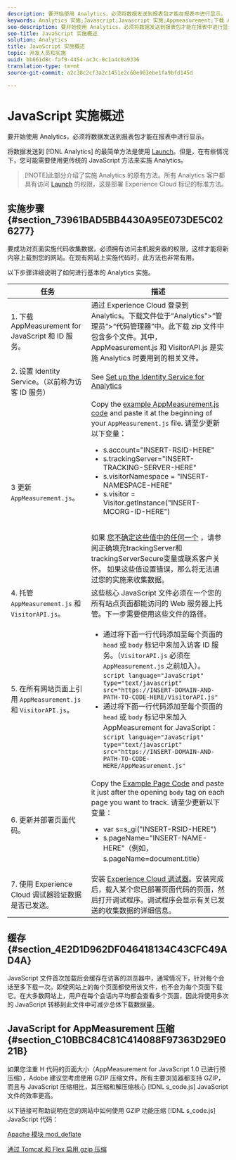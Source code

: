 ```yaml
---
description: 要开始使用 Analytics，必须将数据发送到报表包才能在报表中进行显示。
keywords: Analytics 实施;Javascript;Javascript 实施;Appmeasurement;下载 Appmeasurement;Identity Service;visitorapi.js;缓存;Appmeasurement 压缩
seo-description: 要开始使用 Analytics，必须将数据发送到报表包才能在报表中进行显示。
seo-title: JavaScript 实施概述
solution: Analytics
title: JavaScript 实施概述
topic: 开发人员和实施
uuid: bb661d8c-faf9-4454-ac3c-0c1a4c0a9336
translation-type: tm+mt
source-git-commit: a2c38c2cf3a2c1451e2c60e003ebe1fa9bfd145d

---
```



# JavaScript 实施概述

要开始使用 Analytics，必须将数据发送到报表包才能在报表中进行显示。

将数据发送到 [!DNL Analytics] 的最简单方法是使用 [Launch](/help/implement/implement-with-launch/create-analytics-property.md)。但是，在有些情况下，您可能需要使用更传统的 JavaScript 方法来实施 Analytics。

> [!NOTE]此部分介绍了实施 Analytics 的原有方法。所有 Analytics 客户都具有访问 [Launch](/help/implement/implement-with-launch/create-analytics-property.md) 的权限，这是部署 Experience Cloud 标记的标准方法。

## 实施步骤 {#section_73961BAD5BB4430A95E073DE5C026277}

要成功对页面实施代码收集数据，必须拥有访问主机服务器的权限，这样才能将新内容上载到您的网站。在现有网站上实施代码时，此方法也非常有用。

以下步骤详细说明了如何进行基本的 Analytics 实施。

| 任务 | 描述 |
|--- |--- |
| 1. 下载 AppMeasurement for JavaScript 和 ID 服务。 | 通过 Experience Cloud 登录到 Analytics。下载文件位于“Analytics”&gt;“管理员”&gt;“代码管理器”中。此下载 zip 文件中包含多个文件。其中，AppMeasurement.js 和 VisitorAPI.js 是实施 Analytics 时要用到的相关文件。 |
| 2. 设置 Identity Service。（以前称为访客 ID 服务） | See [Set up the Identity Service for Analytics](https://docs.adobe.com/content/help/en/id-service/using/home.html) |
| 3 更新 `AppMeasurement.js`。 | Copy the [example AppMeasurement.js code](https://docs.adobe.com/content/help/en/analytics/implementation/javascript-implementation/appmeasure-mjs-pagecode.html#section_4351543F2D6049218E18B48769D471E2) and paste it at the beginning of your `AppMeasurement.js` file. 请至少更新以下变量：<ul><li>s.account="INSERT-RSID-HERE"</li><li>s.trackingServer="INSERT-TRACKING-SERVER-HERE"</li><li>s.visitorNamespace = "INSERT-NAMESPACE-HERE"</li><li>s.visitor = Visitor.getInstance("INSERT-MCORG-ID-HERE")</li></ul><br>如果 [您不确定这些值中的任何一个](https://helpx.adobe.com/analytics/kb/determining-data-center.html) ，请参阅正确填充trackingServer和trackingServerSecure变量或联系客户关怀。 如果这些值设置错误，那么将无法通过您的实施来收集数据。</br> |
| 4. 托管 `AppMeasurement.js` 和 `VisitorAPI.js`。 | 这些核心 JavaScript 文件必须在一个您的所有站点页面都能访问的 Web 服务器上托管。下一步需要使用这些文件的路径。 |
| 5. 在所有网站页面上引用 `AppMeasurement.js` 和 `VisitorAPI.js`。 | <ul><li>通过将下面一行代码添加至每个页面的 `head` 或 `body` 标记中来加入访客 ID 服务。（`VisitorAPI.js` 必须在 `AppMeasurement.js` 之前加入）。<br>`script language="JavaScript" type="text/javascript" src="https://INSERT-DOMAIN-AND-PATH-TO-CODE-HERE/VisitorAPI.js"`</br></li><li>通过将下面一行代码添加至每个页面的 `head` 或 `body` 标记中来加入 AppMeasurement for JavaScript：<br>`script language="JavaScript" type="text/javascript"  src="https://INSERT-DOMAIN-AND-PATH-TO-CODE-HERE/AppMeasurement.js"`</br></li></ul> |
| 6. 更新并部署页面代码。 | Copy the [Example Page Code](https://docs.adobe.com/content/help/en/analytics/implementation/javascript-implementation/appmeasure-mjs-pagecode.html#section_042412C29CC249E298F19B2BC2F43CE7) and paste it just after the opening `body` tag on each page you want to track. 请至少更新以下变量：<ul><li>var s=s_gi("INSERT-RSID-HERE")</li><li>s.pageName="INSERT-NAME-HERE"（例如，s.pageName=document.title）</li></ul> |
| 7. 使用 Experience Cloud 调试器验证数据是否已发送。 | 安装 [Experience Cloud 调试器](https://docs.adobe.com/content/help/en/analytics/implementation/testing-and-validation/debugger.html#concept_B26FFE005EDD4E0FACB3117AE3E95AA2)。安装完成后，载入某个您已部署页面代码的页面，然后打开调试程序。调试程序会显示有关已发送的收集数据的详细信息。 |

## 缓存 {#section_4E2D1D962DF046418134C43CFC49AD4A}

JavaScript 文件首次加载后会缓存在访客的浏览器中，通常情况下，针对每个会话至多下载一次。即使网站上的每个页面都使用该文件，也不会为每个页面下载它。在大多数网站上，用户在每个会话内平均都会查看多个页面，因此将使用多次的 JavaScript 转移到此文件中可减少总体下载数据量。

## JavaScript for AppMeasurement 压缩 {#section_C10BBC84C81C414088F97363D29E021B}

如果您注重 H 代码的页面大小（AppMeasurement for JavaScript 1.0 已进行预压缩），Adobe 建议您考虑使用 GZIP 压缩文件。所有主要浏览器都支持 GZIP，而且与 JavaScript 压缩相比，其压缩和解压缩核心 [!DNL s_code.js] JavaScript 文件的效率更高。

以下链接可帮助说明在您的网站中如何使用 GZIP 功能压缩 [!DNL s_code.js] JavaScript 代码：

[Apache 模块 mod_deflate](https://httpd.apache.org/docs/2.0/mod/mod_deflate.html)

[通过 Tomcat 和 Flex 启用 gzip 压缩](https://www.cubicleman.com/2007/04/06/enabling-gzip-compression-with-tomcat-and-flex/)
